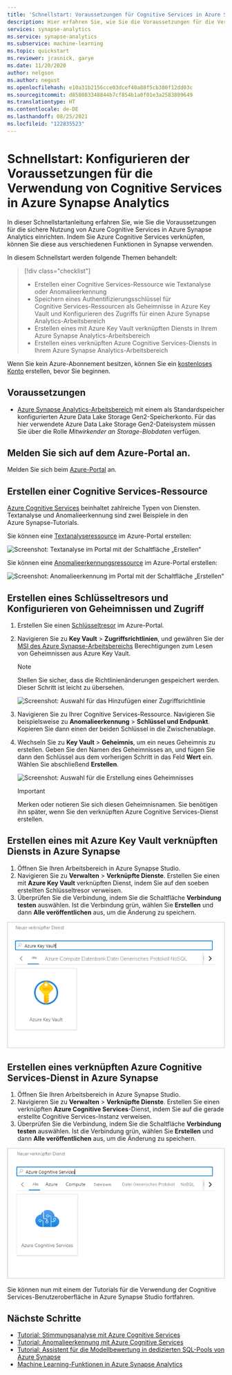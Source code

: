 ```yaml
---
title: 'Schnellstart: Voraussetzungen für Cognitive Services in Azure Synapse Analytics'
description: Hier erfahren Sie, wie Sie die Voraussetzungen für die Verwendung von Cognitive Services in Azure Synapse konfigurieren.
services: synapse-analytics
ms.service: synapse-analytics
ms.subservice: machine-learning
ms.topic: quickstart
ms.reviewer: jrasnick, garye
ms.date: 11/20/2020
author: nelgson
ms.author: negust
ms.openlocfilehash: e10a31b2156cce03dcef40a88f5cb380f12dd03c
ms.sourcegitcommit: d858083348844b7cf854b1a0f01e3a2583809649
ms.translationtype: HT
ms.contentlocale: de-DE
ms.lasthandoff: 08/25/2021
ms.locfileid: "122835523"
---
```

# <a name="quickstart-configure-prerequisites-for-using-cognitive-services-in-azure-synapse-analytics"></a>Schnellstart: Konfigurieren der Voraussetzungen für die Verwendung von Cognitive Services in Azure Synapse Analytics

In dieser Schnellstartanleitung erfahren Sie, wie Sie die Voraussetzungen für die sichere Nutzung von Azure Cognitive Services in Azure Synapse Analytics einrichten. Indem Sie Azure Cognitive Services verknüpfen, können Sie diese aus verschiedenen Funktionen in Synapse verwenden.

In diesem Schnellstart werden folgende Themen behandelt:
> [!div class="checklist"]
> - Erstellen einer Cognitive Services-Ressource wie Textanalyse oder Anomalieerkennung
> - Speichern eines Authentifizierungsschlüssel für Cognitive Services-Ressourcen als Geheimnisse in Azure Key Vault und Konfigurieren des Zugriffs für einen Azure Synapse Analytics-Arbeitsbereich
> - Erstellen eines mit Azure Key Vault verknüpften Diensts in Ihrem Azure Synapse Analytics-Arbeitsbereich
> - Erstellen eines verknüpften Azure Cognitive Services-Diensts in Ihrem Azure Synapse Analytics-Arbeitsbereich

Wenn Sie kein Azure-Abonnement besitzen, können Sie ein [kostenloses Konto](https://azure.microsoft.com/free/) erstellen, bevor Sie beginnen.

## <a name="prerequisites"></a>Voraussetzungen

- [Azure Synapse Analytics-Arbeitsbereich](../get-started-create-workspace.md) mit einem als Standardspeicher konfigurierten Azure Data Lake Storage Gen2-Speicherkonto. Für das hier verwendete Azure Data Lake Storage Gen2-Dateisystem müssen Sie über die Rolle *Mitwirkender an Storage-Blobdaten* verfügen.

## <a name="sign-in-to-the-azure-portal"></a>Melden Sie sich auf dem Azure-Portal an.

Melden Sie sich beim [Azure-Portal](https://portal.azure.com/) an.

## <a name="create-a-cognitive-services-resource"></a>Erstellen einer Cognitive Services-Ressource

[Azure Cognitive Services](../../cognitive-services/index.yml) beinhaltet zahlreiche Typen von Diensten. Textanalyse und Anomalieerkennung sind zwei Beispiele in den Azure Synapse-Tutorials.

Sie können eine [Textanalyseressource](https://ms.portal.azure.com/#create/Microsoft.CognitiveServicesTextAnalytics) im Azure-Portal erstellen:

![Screenshot: Textanalyse im Portal mit der Schaltfläche „Erstellen“](media/tutorial-configure-cognitive-services/tutorial-configure-cognitive-services-00b.png)

Sie können eine [Anomalieerkennungsressource](https://ms.portal.azure.com/#create/Microsoft.CognitiveServicesTextAnalytics) im Azure-Portal erstellen:

![Screenshot: Anomalieerkennung im Portal mit der Schaltfläche „Erstellen“](media/tutorial-configure-cognitive-services/tutorial-configure-cognitive-services-00a.png)

## <a name="create-a-key-vault-and-configure-secrets-and-access"></a>Erstellen eines Schlüsseltresors und Konfigurieren von Geheimnissen und Zugriff

1. Erstellen Sie einen [Schlüsseltresor](https://ms.portal.azure.com/#create/Microsoft.KeyVault) im Azure-Portal.
2. Navigieren Sie zu **Key Vault** > **Zugriffsrichtlinien**, und gewähren Sie der [MSI des Azure Synapse-Arbeitsbereichs](../security/synapse-workspace-managed-identity.md) Berechtigungen zum Lesen von Geheimnissen aus Azure Key Vault.

   > [!NOTE]
   > Stellen Sie sicher, dass die Richtlinienänderungen gespeichert werden. Dieser Schritt ist leicht zu übersehen.

   ![Screenshot: Auswahl für das Hinzufügen einer Zugriffsrichtlinie](media/tutorial-configure-cognitive-services/tutorial-configure-cognitive-services-00c.png)

3. Navigieren Sie zu Ihrer Cognitive Services-Ressource. Navigieren Sie beispielsweise zu **Anomalieerkennung** > **Schlüssel und Endpunkt**. Kopieren Sie dann einen der beiden Schlüssel in die Zwischenablage.

4. Wechseln Sie zu **Key Vault** > **Geheimnis**, um ein neues Geheimnis zu erstellen. Geben Sie den Namen des Geheimnisses an, und fügen Sie dann den Schlüssel aus dem vorherigen Schritt in das Feld **Wert** ein. Wählen Sie abschließend **Erstellen**.

   ![Screenshot: Auswahl für die Erstellung eines Geheimnisses](media/tutorial-configure-cognitive-services/tutorial-configure-cognitive-services-00d.png)

   > [!IMPORTANT]
   > Merken oder notieren Sie sich diesen Geheimnisnamen. Sie benötigen ihn später, wenn Sie den verknüpften Azure Cognitive Services-Dienst erstellen.

## <a name="create-an-azure-key-vault-linked-service-in-azure-synapse"></a>Erstellen eines mit Azure Key Vault verknüpften Diensts in Azure Synapse

1. Öffnen Sie Ihren Arbeitsbereich in Azure Synapse Studio. 
2. Navigieren Sie zu **Verwalten** > **Verknüpfte Dienste**. Erstellen Sie einen mit **Azure Key Vault** verknüpften Dienst, indem Sie auf den soeben erstellten Schlüsseltresor verweisen. 
3. Überprüfen Sie die Verbindung, indem Sie die Schaltfläche **Verbindung testen** auswählen. Ist die Verbindung grün, wählen Sie **Erstellen** und dann **Alle veröffentlichen** aus, um die Änderung zu speichern.

![Screenshot: Azure Key Vault als neuer verknüpfter Dienst](media/tutorial-configure-cognitive-services/tutorial-configure-cognitive-services-00e.png)


## <a name="create-an-azure-cognitive-service-linked-service-in-azure-synapse"></a>Erstellen eines verknüpften Azure Cognitive Services-Dienst in Azure Synapse

1. Öffnen Sie Ihren Arbeitsbereich in Azure Synapse Studio.
2. Navigieren Sie zu **Verwalten** > **Verknüpfte Dienste**. Erstellen Sie einen verknüpften **Azure Cognitive Services**-Dienst, indem Sie auf die gerade erstellte Cognitive Services-Instanz verweisen. 
3. Überprüfen Sie die Verbindung, indem Sie die Schaltfläche **Verbindung testen** auswählen. Ist die Verbindung grün, wählen Sie **Erstellen** und dann **Alle veröffentlichen** aus, um die Änderung zu speichern.

![Screenshot: Azure Cognitive Services-Instanz als neuer verknüpfter Dienst](media/tutorial-configure-cognitive-services/tutorial-configure-cognitive-services-linked-service.png)

Sie können nun mit einem der Tutorials für die Verwendung der Cognitive Services-Benutzeroberfläche in Azure Synapse Studio fortfahren.

## <a name="next-steps"></a>Nächste Schritte

- [Tutorial: Stimmungsanalyse mit Azure Cognitive Services](tutorial-cognitive-services-sentiment.md)
- [Tutorial: Anomalieerkennung mit Azure Cognitive Services](tutorial-cognitive-services-sentiment.md)
- [Tutorial: Assistent für die Modellbewertung in dedizierten SQL-Pools von Azure Synapse](tutorial-sql-pool-model-scoring-wizard.md)
- [Machine Learning-Funktionen in Azure Synapse Analytics](what-is-machine-learning.md)
